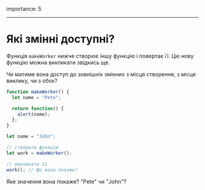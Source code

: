 importance: 5

---

# Які змінні доступні?

Функція `makeWorker` нижче створює іншу функцію і повертає її. Цю нову функцію можна викликати звідкись ще.

Чи матиме вона доступ до зовнішніх змінних з місця створення, з місця виклику, чи з обох?

```js
function makeWorker() {
  let name = "Pete";

  return function() {
    alert(name);
  };
}

let name = "John";

// створити функцію
let work = makeWorker();

// викликати її
work(); // Що вона покаже?
```

Яке значення вона покаже? "Pete" чи "John"?
